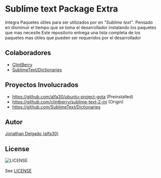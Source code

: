 Sublime text Package Extra
==========================
Integra Paquetes útiles para ser utilizados por en *"Sublime text"*. Pensado en disminuir el tiempo que se toma el desarrollador instalando los paquetes que mas necesite Este repositorio entrega una lista completa de los paquetes mas útiles que pueden ser requeridos por el desarrollador


Colaboradores
-------------
 * [ClintBerry](https://github.com/clintberry/sublime-text-2-ini)
 * [SublimeText/Dictionaries](https://github.com/SublimeText/Dictionaries#contributors) 


Proyectos Involucrados
----------------------
 * https://github.com/alfa30/ubuntu-project-gota (Preinstalled)
 * https://github.com/clintberry/sublime-text-2-ini (Origin)
 * https://github.com/SublimeText/Dictionaries

Autor
-----
[Jonathan Delgado (alfa30)](https://github.com/alfa30)

License
-------
![LICENSE](http://i.creativecommons.org/l/by/3.0/88x31.png)<br/>	
See [LICENSE](https://github.com/alfa30/sublime-text-Package-Extra/blob/master/LICENSE.txt)

